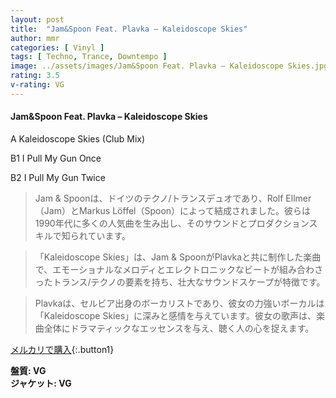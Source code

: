 ```yaml
---
layout: post
title:  "Jam&Spoon Feat. Plavka – Kaleidoscope Skies"
author: mmr
categories: [ Vinyl ]
tags: [ Techno, Trance, Downtempo ]
image: ../assets/images/Jam&Spoon Feat. Plavka – Kaleidoscope Skies.jpg
rating: 3.5
v-rating: VG
---
```


#### Jam&Spoon Feat. Plavka – Kaleidoscope Skies

A  Kaleidoscope Skies (Club Mix)

B1  I Pull My Gun Once

B2  I Pull My Gun Twice

> Jam & Spoonは、ドイツのテクノ/トランスデュオであり、Rolf Ellmer（Jam）とMarkus Löffel（Spoon）によって結成されました。彼らは1990年代に多くの人気曲を生み出し、そのサウンドとプロダクションスキルで知られています。

> 「Kaleidoscope Skies」は、Jam & SpoonがPlavkaと共に制作した楽曲で、エモーショナルなメロディとエレクトロニックなビートが組み合わさったトランス/テクノの要素を持ち、壮大なサウンドスケープが特徴です。

> Plavkaは、セルビア出身のボーカリストであり、彼女の力強いボーカルは「Kaleidoscope Skies」に深みと感情を与えています。彼女の歌声は、楽曲全体にドラマティックなエッセンスを与え、聴く人の心を捉えます。

[メルカリで購入](https://jp.mercari.com/item/m66323929569){:.button1}


<div class="mt-4 mb-4 d-flex align-items-center">
<strong class="mr-1">盤質: VG</strong>
</div>
<div class="mt-4 mb-4 d-flex align-items-center">
<strong class="mr-1">ジャケット: VG</strong>
</div>